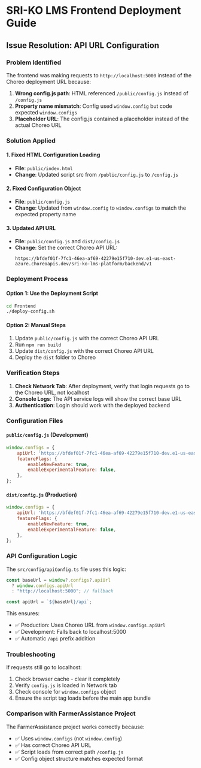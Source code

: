# SRI-KO LMS Frontend Deployment Guide

## Issue Resolution: API URL Configuration

### Problem Identified
The frontend was making requests to `http://localhost:5000` instead of the Choreo deployment URL because:

1. **Wrong config.js path**: HTML referenced `/public/config.js` instead of `/config.js`
2. **Property name mismatch**: Config used `window.config` but code expected `window.configs`
3. **Placeholder URL**: The config.js contained a placeholder instead of the actual Choreo URL

### Solution Applied

#### 1. Fixed HTML Configuration Loading
- **File**: `public/index.html`
- **Change**: Updated script src from `/public/config.js` to `/config.js`

#### 2. Fixed Configuration Object
- **File**: `public/config.js`
- **Change**: Updated from `window.config` to `window.configs` to match the expected property name

#### 3. Updated API URL
- **File**: `public/config.js` and `dist/config.js`
- **Change**: Set the correct Choreo API URL:
  ```
  https://bfdef01f-7fc1-46ea-af69-42279e15f710-dev.e1-us-east-azure.choreoapis.dev/sri-ko-lms-platform/backend/v1
  ```

### Deployment Process

#### Option 1: Use the Deployment Script
```bash
cd Frontend
./deploy-config.sh
```

#### Option 2: Manual Steps
1. Update `public/config.js` with the correct Choreo API URL
2. Run `npm run build`
3. Update `dist/config.js` with the correct Choreo API URL
4. Deploy the `dist` folder to Choreo

### Verification Steps

1. **Check Network Tab**: After deployment, verify that login requests go to the Choreo URL, not localhost
2. **Console Logs**: The API service logs will show the correct base URL
3. **Authentication**: Login should work with the deployed backend

### Configuration Files

#### `public/config.js` (Development)
```javascript
window.configs = {
    apiUrl: 'https://bfdef01f-7fc1-46ea-af69-42279e15f710-dev.e1-us-east-azure.choreoapis.dev/sri-ko-lms-platform/backend/v1',
    featureFlags: {
        enableNewFeature: true,
        enableExperimentalFeature: false,
    },
};
```

#### `dist/config.js` (Production)
```javascript
window.configs = {
    apiUrl: 'https://bfdef01f-7fc1-46ea-af69-42279e15f710-dev.e1-us-east-azure.choreoapis.dev/sri-ko-lms-platform/backend/v1',
    featureFlags: {
        enableNewFeature: true,
        enableExperimentalFeature: false,
    },
};
```

### API Configuration Logic

The `src/config/apiConfig.ts` file uses this logic:
```typescript
const baseUrl = window?.configs?.apiUrl
  ? window.configs.apiUrl
  : "http://localhost:5000"; // fallback

const apiUrl = `${baseUrl}/api`;
```

This ensures:
- ✅ Production: Uses Choreo URL from `window.configs.apiUrl`
- ✅ Development: Falls back to localhost:5000
- ✅ Automatic `/api` prefix addition

### Troubleshooting

If requests still go to localhost:
1. Check browser cache - clear it completely
2. Verify `config.js` is loaded in Network tab
3. Check console for `window.configs` object
4. Ensure the script tag loads before the main app bundle

### Comparison with FarmerAssistance Project

The FarmerAssistance project works correctly because:
- ✅ Uses `window.configs` (not `window.config`)
- ✅ Has correct Choreo API URL
- ✅ Script loads from correct path `/config.js`
- ✅ Config object structure matches expected format
